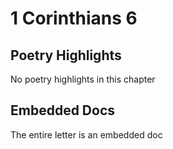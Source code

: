 # 1 Corinthians 6

## Poetry Highlights

No poetry highlights in this chapter

## Embedded Docs

The entire letter is an embedded doc

